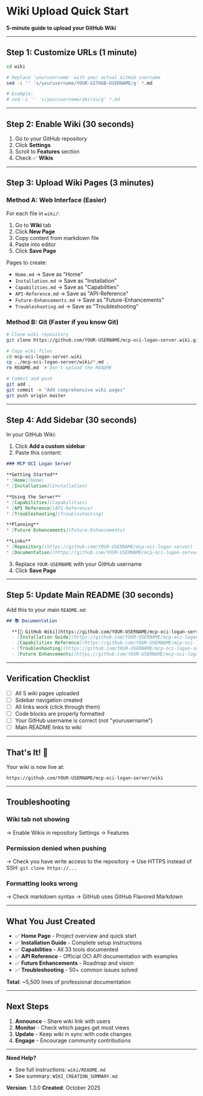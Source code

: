 # Wiki Upload Quick Start

**5-minute guide to upload your GitHub Wiki**

---

## Step 1: Customize URLs (1 minute)

```bash
cd wiki

# Replace 'yourusername' with your actual GitHub username
sed -i '' 's/yourusername/YOUR-GITHUB-USERNAME/g' *.md

# Example:
# sed -i '' 's/yourusername/abirzu/g' *.md
```

---

## Step 2: Enable Wiki (30 seconds)

1. Go to your GitHub repository
2. Click **Settings**
3. Scroll to **Features** section
4. Check ✅ **Wikis**

---

## Step 3: Upload Wiki Pages (3 minutes)

### Method A: Web Interface (Easier)

For each file in `wiki/`:

1. Go to **Wiki** tab
2. Click **New Page**
3. Copy content from markdown file
4. Paste into editor
5. Click **Save Page**

Pages to create:
- `Home.md` → Save as "Home"
- `Installation.md` → Save as "Installation"
- `Capabilities.md` → Save as "Capabilities"
- `API-Reference.md` → Save as "API-Reference"
- `Future-Enhancements.md` → Save as "Future-Enhancements"
- `Troubleshooting.md` → Save as "Troubleshooting"

### Method B: Git (Faster if you know Git)

```bash
# Clone wiki repository
git clone https://github.com/YOUR-USERNAME/mcp-oci-logan-server.wiki.git

# Copy wiki files
cd mcp-oci-logan-server.wiki
cp ../mcp-oci-logan-server/wiki/*.md .
rm README.md  # Don't upload the README

# Commit and push
git add .
git commit -m "Add comprehensive wiki pages"
git push origin master
```

---

## Step 4: Add Sidebar (30 seconds)

In your GitHub Wiki:

1. Click **Add a custom sidebar**
2. Paste this content:

```markdown
### MCP OCI Logan Server

**Getting Started**
* [Home](Home)
* [Installation](Installation)

**Using the Server**
* [Capabilities](Capabilities)
* [API Reference](API-Reference)
* [Troubleshooting](Troubleshooting)

**Planning**
* [Future Enhancements](Future-Enhancements)

**Links**
* [Repository](https://github.com/YOUR-USERNAME/mcp-oci-logan-server)
* [Documentation](https://github.com/YOUR-USERNAME/mcp-oci-logan-server/tree/master/docs)
```

3. Replace `YOUR-USERNAME` with your GitHub username
4. Click **Save Page**

---

## Step 5: Update Main README (30 seconds)

Add this to your main `README.md`:

```markdown
## 📚 Documentation

- **[📖 GitHub Wiki](https://github.com/YOUR-USERNAME/mcp-oci-logan-server/wiki)** - Complete documentation
  - [Installation Guide](https://github.com/YOUR-USERNAME/mcp-oci-logan-server/wiki/Installation)
  - [Capabilities Reference](https://github.com/YOUR-USERNAME/mcp-oci-logan-server/wiki/Capabilities)
  - [Troubleshooting](https://github.com/YOUR-USERNAME/mcp-oci-logan-server/wiki/Troubleshooting)
  - [Future Enhancements](https://github.com/YOUR-USERNAME/mcp-oci-logan-server/wiki/Future-Enhancements)
```

---

## Verification Checklist

- [ ] All 5 wiki pages uploaded
- [ ] Sidebar navigation created
- [ ] All links work (click through them)
- [ ] Code blocks are properly formatted
- [ ] Your GitHub username is correct (not "yourusername")
- [ ] Main README links to wiki

---

## That's It! 🎉

Your wiki is now live at:
```
https://github.com/YOUR-USERNAME/mcp-oci-logan-server/wiki
```

---

## Troubleshooting

### Wiki tab not showing
→ Enable Wikis in repository Settings → Features

### Permission denied when pushing
→ Check you have write access to the repository
→ Use HTTPS instead of SSH: `git clone https://...`

### Formatting looks wrong
→ Check markdown syntax
→ GitHub uses GitHub Flavored Markdown

---

## What You Just Created

- ✅ **Home Page** - Project overview and quick start
- ✅ **Installation Guide** - Complete setup instructions
- ✅ **Capabilities** - All 33 tools documented
- ✅ **API Reference** - Official OCI API documentation with examples
- ✅ **Future Enhancements** - Roadmap and vision
- ✅ **Troubleshooting** - 50+ common issues solved

**Total**: ~5,500 lines of professional documentation

---

## Next Steps

1. **Announce** - Share wiki link with users
2. **Monitor** - Check which pages get most views
3. **Update** - Keep wiki in sync with code changes
4. **Engage** - Encourage community contributions

---

**Need Help?**
- See full instructions: `wiki/README.md`
- See summary: `WIKI_CREATION_SUMMARY.md`

**Version**: 1.3.0
**Created**: October 2025
